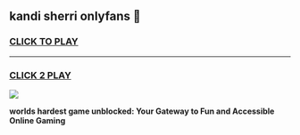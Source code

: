 
## kandi sherri onlyfans 👋
<h3>
<a href="https://premium.freeplayer.one?title=kandi_sherri_onlyfans&ref=13F">CLICK TO PLAY</a></h3>
<hr>

<h3>
<a href="https://premium.freeplayer.one?title=kandi_sherri_onlyfans&ref=13F">CLICK 2 PLAY</a>
  
</h3>

<a href="https://premium.freeplayer.one?title=kandi_sherri_onlyfans&ref=12F/"><img src="https://clearcache.store/games.png"></a>


**worlds hardest game unblocked: Your Gateway to Fun and Accessible Online Gaming**
